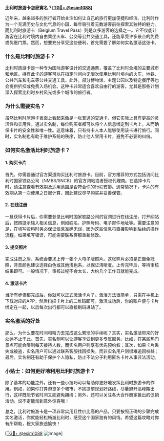 **比利时旅游卡怎麽實名？[[TG💪+ @esim1088](https://t.me/s/esim1088)]**

近年来，越来越多的旅行者开始关注如何让自己的旅行更加便捷和经济。比利时作为一个充满历史与文化气息的小国，每年吸引着无数游客前往探索其独特的魅力。而比利时旅游卡（Belgium Travel Pass）则是众多游客的选择之一。它不仅能让游客在比利时境内自由乘坐火车、公交等公共交通工具，还能享受许多景点的免费或优惠门票。然而，想要充分享受这些便利，首先需要了解如何实名激活这张卡。

### 什么是比利时旅游卡？

比利时旅游卡是一种专为国际游客设计的交通通票，覆盖了比利时全境的主要城市和地区。持有此卡的游客可以在指定时间内无限次使用比利时境内的火车、地铁、公共汽车和电车等公共交通工具。此外，部分博物馆、主题公园以及特定餐厅等也会提供折扣或免费入场机会。这种卡非常适合喜欢自由行的游客，尤其是那些计划深入探索比利时乡村风光或多个城市的旅行者。

### 为什么需要实名？

虽然比利时旅游卡表面上看起来像是一张普通的交通卡，但它实际上具有更高的灵活性和实用性。通过实名制，每位购买者都可以将个人信息绑定到卡片上，从而确保卡片的安全性和唯一性。这意味着，只有持卡人本人能够使用该卡进行旅行。同时，实名制也有助于维护系统的秩序，防止他人冒用卡片，避免不必要的纠纷。

### 如何实名激活比利时旅游卡？

#### 1. 购买卡片

首先，你需要通过官方渠道购买比利时旅游卡。目前，官方推荐的方式包括访问比利时国家铁路公司（NMBS/SNCB）的官方网站或者授权代理商。在选择卡片时，请注意查看有效期及适用范围是否符合你的行程安排。通常情况下，卡片的有效期从第一次使用之日起计算，因此建议尽早购买并妥善保管。

#### 2. 在线注册

一旦获得卡片后，你需要登录比利时国家铁路公司的官网进行在线注册。打开网站后，按照提示输入相关信息，例如姓名、护照号码、电子邮件地址等。需要注意的是，在填写资料时务必保证信息准确无误，因为这些信息将直接影响到后续的操作流程。如果填写错误，可能需要联系客服重新修改。

#### 3. 提交照片

完成注册之后，系统会要求上传一张个人电子版照片。这张照片必须是正面免冠照，背景颜色建议选择白色或其他浅色系，以保证清晰度。上传完毕后，等待审核结果即可。一般情况下，审核过程不会太长，大约几个工作日就能完成。

#### 4. 激活卡片

当所有步骤都完成后，你就可以正式激活卡片了。激活方法很简单，只需在手机上下载对应的APP，然后扫描卡片上的二维码即可。激活成功后，你的账户便与卡片绑定在一起，以后每次出行都可以直接刷码进站了。

### 实名激活的好处

那么，为什么要花时间和精力去完成这么繁琐的手续呢？其实，实名激活带来的好处远不止于此。首先，实名制可以让游客享受到更多专属服务。比如，在某些热门景点可能会限制每天接待人数，而实名用户则享有优先预约权；其次，如果卡片丢失或被盗，实名用户可以通过联系客服找回损失，而非实名用户则很难追回权益；最后，实名制还有助于保护个人隐私，防止不法分子利用匿名卡片从事非法活动。

### 小贴士：如何更好地利用比利时旅游卡？

除了基本的功能之外，还有一些小技巧可以帮助你更好地发挥比利时旅游卡的作用。例如，如果你打算游览多个城市，不妨提前规划好路线，尽量避开高峰期出行，这样既能节省时间又能避免拥挤；另外，还可以关注各大合作商家推出的促销活动，说不定能淘到意外惊喜哦！

总之，比利时旅游卡是一项非常实用且性价比高的产品。只要按照正确的步骤完成实名激活，你就能轻松畅游比利时，感受这个国家独有的风情。希望这篇攻略对你有所帮助，祝大家旅途愉快！

[[TG💪+ @esim1088](https://t.me/s/esim1088) ![Image](https://i.postimg.cc/4NQfJmqS/Snipaste-2025-05-13-00-14-12.png)]